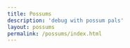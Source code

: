 ```yaml
---
title: Possums
description: 'debug with possum pals'
layout: possums
permalink: /possums/index.html
---
```

